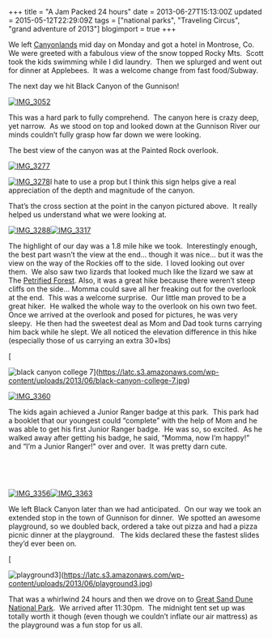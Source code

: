 +++
title = "A Jam Packed 24 hours"
date = 2013-06-27T15:13:00Z
updated = 2015-05-12T22:29:09Z
tags = ["national parks", "Traveling Circus", "grand adventure of 2013"]
blogimport = true 
+++

We left [Canyonlands](http://lifeatthecircus.com/2013/06/26/larger-than-life-2/) mid day on Monday and got a hotel in Montrose, Co. We were greeted with a fabulous view of the snow topped Rocky Mts.&#160; Scott took the kids swimming while I did laundry.&#160; Then we splurged and went out for dinner at Applebees.&#160; It was a welcome change from fast food/Subway.&#160; 

The next day we hit Black Canyon of the Gunnison!

[![IMG_3052](https://latc.s3.amazonaws.com/wp-content/uploads/2013/07/IMG_3052.jpg "IMG_3052")](https://latc.s3.amazonaws.com/wp-content/uploads/2013/07/IMG_3052.jpg)

This was a hard park to fully comprehend.&#160; The canyon here is crazy deep, yet narrow.&#160; As we stood on top and looked down at the Gunnison River our minds couldn’t fully grasp how far down we were looking.&#160; 

The best view of the canyon was at the Painted Rock overlook.&#160; 

[![IMG_3277](https://latc.s3.amazonaws.com/wp-content/uploads/2013/07/IMG_3277.jpg "IMG_3277")](https://latc.s3.amazonaws.com/wp-content/uploads/2013/07/IMG_3277.jpg)

[![IMG_3278](https://latc.s3.amazonaws.com/wp-content/uploads/2013/07/IMG_3278.jpg "IMG_3278")](https://latc.s3.amazonaws.com/wp-content/uploads/2013/07/IMG_3278.jpg)I hate to use a prop but I think this sign helps give a real appreciation of the depth and magnitude of the canyon.&#160; 

That’s the cross section at the point in the canyon pictured above.&#160; It really helped us understand what we were looking at.

[![IMG_3288](https://latc.s3.amazonaws.com/wp-content/uploads/2013/07/IMG_3288.jpg "IMG_3288")](https://latc.s3.amazonaws.com/wp-content/uploads/2013/07/IMG_3288.jpg)[![IMG_3317](https://latc.s3.amazonaws.com/wp-content/uploads/2013/07/IMG_3317.jpg "IMG_3317")](https://latc.s3.amazonaws.com/wp-content/uploads/2013/07/IMG_3317.jpg)

The highlight of our day was a 1.8 mile hike we took.&#160; Interestingly enough, the best part wasn’t the view at the end… though it was nice… but it was the view on the way of the Rockies off to the side.&#160; I loved looking out over them.&#160; We also saw two lizards that looked much like the lizard we saw at The [Petrified Forest](http://lifeatthecircus.com/2013/06/21/a-step-back-in-time/). Also, it was a great hike because there weren’t steep cliffs on the side… Momma could save all her freaking out for the overlook at the end.&#160; This was a welcome surprise.&#160; Our little man proved to be a great hiker.&#160; He walked the whole way to the overlook on his own two feet.&#160; Once we arrived at the overlook and posed for pictures, he was very sleepy.&#160; He then had the sweetest deal as Mom and Dad took turns carrying him back while he slept. We all noticed the elevation difference in this hike (especially those of us carrying an extra 30+lbs)

[

![black canyon college 7](https://latc.s3.amazonaws.com/wp-content/uploads/2013/06/black-canyon-college-7.jpg "black canyon college 7")](https://latc.s3.amazonaws.com/wp-content/uploads/2013/06/black-canyon-college-7.jpg)

[![IMG_3360](https://latc.s3.amazonaws.com/wp-content/uploads/2013/07/IMG_3360.jpg "IMG_3360")](https://latc.s3.amazonaws.com/wp-content/uploads/2013/07/IMG_3360.jpg)

The kids again achieved a Junior Ranger badge at this park.&#160; This park had a booklet that our youngest could “complete” with the help of Mom and he was able to get his first Junior Ranger badge.&#160; He was so, so excited.&#160; As he walked away after getting his badge, he said, “Momma, now I’m happy!” and “I’m a Junior Ranger!&quot; over and over.&#160; It was pretty darn cute.&#160; 

&#160;

&#160;

[![IMG_3356](https://latc.s3.amazonaws.com/wp-content/uploads/2013/07/IMG_3356.jpg "IMG_3356")](https://latc.s3.amazonaws.com/wp-content/uploads/2013/07/IMG_3356.jpg)[![IMG_3363](https://latc.s3.amazonaws.com/wp-content/uploads/2013/07/IMG_3363.jpg "IMG_3363")](https://latc.s3.amazonaws.com/wp-content/uploads/2013/07/IMG_3363.jpg)

We left Black Canyon later than we had anticipated.&#160; On our way we took an extended stop in the town of Gunnison for dinner.&#160; We spotted an awesome playground, so we doubled back, ordered a take out pizza and had a pizza picnic dinner at the playground.&#160;&#160; The kids declared these the fastest slides they’d ever been on.&#160; 

[

![playground3](https://latc.s3.amazonaws.com/wp-content/uploads/2013/06/playground3.jpg "playground3")](https://latc.s3.amazonaws.com/wp-content/uploads/2013/06/playground3.jpg)

That was a whirlwind 24 hours and then we drove on to [Great Sand Dune National Park](http://lifeatthecircus.com/2013/06/29/a-whole-lotta-sand/).&#160; We arrived after 11:30pm.&#160; The midnight tent set up was totally worth it though (even though we couldn’t inflate our air mattress) as the playground was a fun stop for us all. 
